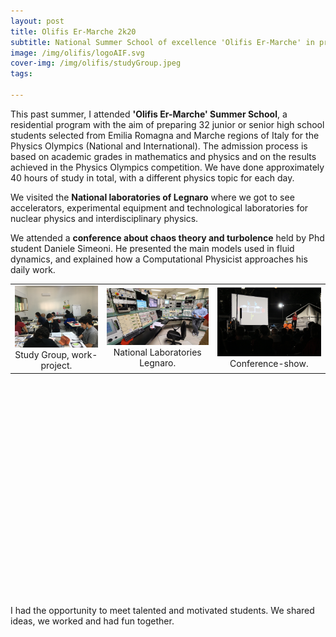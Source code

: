 ```yaml
---
layout: post
title: Olifis Er-Marche 2k20
subtitle: National Summer School of excellence 'Olifis Er-Marche' in preparation for the International Physics Olympiads competition
image: /img/olifis/logoAIF.svg
cover-img: /img/olifis/studyGroup.jpeg
tags:

---
```

 
This past summer, I attended **'Olifis Er-Marche' Summer School**, a residential program with the aim of preparing 32 junior or senior high school students selected from Emilia Romagna and Marche regions of Italy for the Physics Olympics (National and International). 
The admission process is based on academic grades in mathematics and physics and on the results achieved in the Physics Olympics competition. We have done approximately 40 hours of study in total, with a different physics topic for each day. 

We visited the **National laboratories of Legnaro** where we got to see accelerators, experimental equipment and technological laboratories for nuclear physics and interdisciplinary physics.  

We attended a **conference about chaos theory and turbolence** held by Phd student Daniele Simeoni.
He presented the main models used in fluid dynamics, and explained how a Computational Physicist approaches his daily work. 

<table width="730" height="500" border="0" cellpadding="5">

<tr>

<td align="center" valign="center">
<img src="/img/olifis/studyGroup2.jpg" alt="description here" />
<br />
Study Group, work-project.
</td>

<td align="center" valign="center">
<img src="/img/olifis/LegnaroLab.jpeg" alt="description here"/>
<br />
National Laboratories Legnaro.
</td>

<td align="center" valign="center">
<img src="/img/olifis/fisicaSognante.jpg" alt="fisica sognante"/>
<br />
Conference-show.
</td>

</tr>

</table>


I had the opportunity to meet talented and motivated students. We shared ideas, we worked and had fun together. 
